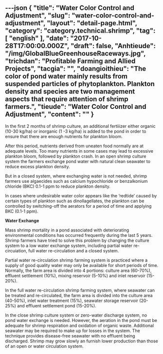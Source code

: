 ---json
{
    "title": "Water Color Control and Adjustment",
    "slug": "water-color-control-and-adjustment",
    "layout": "detail-page.html",
    "category": "category.technical.shrimp",
    "tag": [
        "english"
    ],
    "date": "2017-10-28T17:00:00.000Z",
    "draft": false,
    "Anhtieude": "/img/GlobalBlueGreenhouseRaceways.jpg",
    "trichdan": "Profitable Farming and Allied Projects",
    "tacgia": "",
    "doangioithieu": "The color of pond water mainly results from suspended particles of phytoplankton. Plankton density and species are two management aspects that require attention of shrimp farmers.",
    "tieude": "Water Color Control and Adjustment",
    "__content__": ""
}
---
<p><span style="font-size:14px">In the first 2 months of shrimp culture, an additional fertiiizer either organic (10-30 kg/ha) or inorganic&nbsp;(1 -3 kg/ha) is added to the pond in order to ensure that there are enough nutrients for plankton bloom.</span></p>

<p><span style="font-size:14px">After this period, nutrients derived from uneaten food normally are at adequate levels. Too many nutrients in some cases may lead to excessive plankton bloom, followed by plankton crash. In an open shrimp culture system the farmers exchange pond water with natural clean seawater to reduce excess plankton density.</span></p>

<p><span style="font-size:14px">But in a closed system, where exchanging water is not needed, shrimp farmers use algaecides such as calcium hypochloride or benzalkonium chloride (BKC) 0.1-1 ppm to reduce plankton density.</span></p>

<p><span style="font-size:14px">In cases where undesirable water color appears like the &lsquo;redtide&rsquo; caused by certain types of plankton&nbsp;such as dinollagellates, the plankton can be controlled by switching-off the aerators for a period of time and applying BKC (0.1-1 ppm).</span></p>

<p><span style="font-size:14px"><strong>Water Exchange</strong></span></p>

<p><span style="font-size:14px">Mass shrimp mortality in a pond associated with deteriorating environmental conditions has occurred frequently during the last 5 years. Shrimp farmers have tried to solve this problem by changing the culture system to a low water exchange system, including partial water re-circuiation, full water re-circulation and a closed system.</span></p>

<p><span style="font-size:14px">Partial water re-circulation shrimp farming system is practiced where a supply of good quality water may only be available for short periods of time. Normally, the farm area is divided into 4 portions: culture area (60-70%), effluent settlement (10%), mixing reservoir (5-10%) and inlet reservoir (15-20%).</span></p>

<p><span style="font-size:14px">In the full water re-circulation shrimp farming system, where seawater can be treated and re-circulated, the farm area is divided into the culture area (40-50%), inlet water treatment (15%), seawater storage reservoir (20-25%) and effluent settlement pond (15-20%).</span></p>

<p><span style="font-size:14px">In the close shrimp culture system or zero-water discharge system, no pond water exchange is needed. However, the aeration in the pond must be adequate for shrimp respiration and oxidation of organic waste. Additional seawater may be required to make up for losses in the system. The technique provides disease-free seawater with no effluent being discharged. Shrimp may grow slowly an furnish lower production than those of an open or water circulation system.</span></p>
